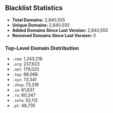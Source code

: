 ## Blacklist Statistics

- **Total Domains:** 2,840,555
- **Unique Domains:** 2,840,555
- **Added Domains Since Last Version:** 2,840,555
- **Removed Domains Since Last Version:** 0

### Top-Level Domain Distribution

-  `.com`: 1,243,216
-  `.org`: 237,623
-  `.net`: 179,020
-  `.top`: 88,068
-  `.xyz`: 73,341
-  `.shop`: 73,319
-  `.io`: 61,637
-  `.ru`: 60,347
-  `.info`: 52,112
-  `.pl`: 48,735
